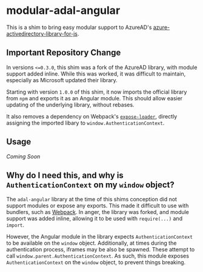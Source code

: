 # modular-adal-angular
This is a shim to bring easy modular support to AzureAD's [azure-activedirectory-library-for-js](https://github.com/AzureAD/azure-activedirectory-library-for-js).

## Important Repository Change

In versions `<=0.3.0`, this shim was a fork of the AzureAD library, with module support added inline.
While this was worked, it was difficult to maintain, especially as Microsoft updated their library.

Starting with version `1.0.0` of this shim, it now imports the official library from `npm` and exports it as an Angular module.
This should allow easier updating of the underlying library, without rebases.

It also removes a dependency on Webpack's [`expose-loader`](https://github.com/webpack/expose-loader),
directly assigning the imported libary to `window.AuthenticationContext`.

## Usage

_Coming Soon_

## Why do I need this, and why is `AuthenticationContext` on my `window` object?

The `adal-angular` library at the time of this shims conception did not support modules or expose any exports.
This made it difficult to use with bundlers, such as [Webpack](https://github.com/webpack/webpack).
In anger, the library was forked, and module support was added inline, allowing it to be used with `require(...)` and `import`.

However, the Angular module in the library expects `AuthenticationContext` to be available on the `window` object.
Additionally, at times during the authentication process, iframes may be also be spawned.
These attempt to call `window.parent.AuthenticationContext`.
As such, this module exposes `AuthenticationContext` on the `window` object, to prevent things breaking.

